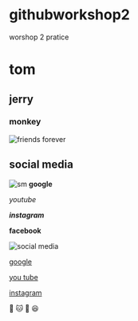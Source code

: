 # githubworkshop2
worshop 2 pratice 

# tom

## jerry

### monkey

![friends forever](https://c.tenor.com/E7MGaYKzyo4AAAAC/chipstop-tom-and-jerry.gif)

## social media

![sm](https://media0.giphy.com/media/atZII8NmbPGw0/giphy.gif)
**google**

*youtube*

***instagram***

__facebook__

![social media](https://neilpatel.com/wp-content/uploads/2021/08/social-media-metrics.jpg)

[google](https://www.google.co.in/)

[you tube](https://www.youtube.com/)

[instagram](https://www.instagram.com/)

:monkey:
:cat:
:rat:
:laughing:
